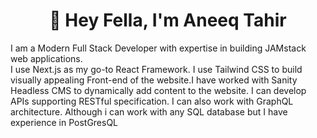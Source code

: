 <h1 align="center">👋 Hey Fella, I'm Aneeq Tahir</h1>

I am a Modern Full Stack Developer with expertise in building JAMstack web applications.   
I use Next.js as my go-to React Framework. I use Tailwind CSS to build visually appealing Front-end of the website.I have worked with Sanity Headless CMS to dynamically add content to the website. I can develop APIs supporting RESTful specification. I can also work with GraphQL architecture. Although i can work with any SQL database but I have experience in PostGresQL
<!--
**Aneeq-Tahir/Aneeq-Tahir** is a ✨ _special_ ✨ repository because its `README.md` (this file) appears on your GitHub profile.

Here are some ideas to get you started:

- 🔭 I’m currently working on ...
- 🌱 I’m currently learning ...
- 👯 I’m looking to collaborate on ...
- 🤔 I’m looking for help with ...
- 💬 Ask me about ...
- 📫 How to reach me: ...
- 😄 Pronouns: ...
- ⚡ Fun fact: ...
-->
